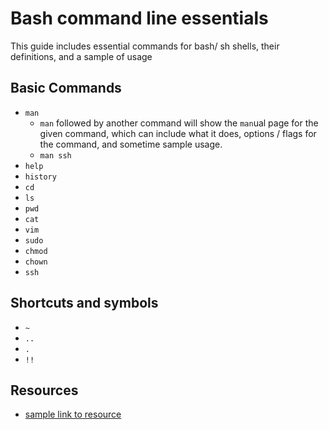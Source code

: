 # Bash command line essentials

This guide includes essential commands for bash/ sh shells, their definitions, and a sample of usage

## Basic Commands

- `man`
  - `man` followed by another command will show the `man`ual page for the given command, which can include what it does, options / flags for the command, and sometime sample usage.
  - `man ssh`
- `help`
- `history`
- `cd`
- `ls`
- `pwd`
- `cat`
- `vim`
- `sudo`
- `chmod`
- `chown`
- `ssh`

## Shortcuts and symbols

- `~`
- `..`
- `.`
- `!!`

## Resources

- [sample link to resource](https://url.of.resource)
